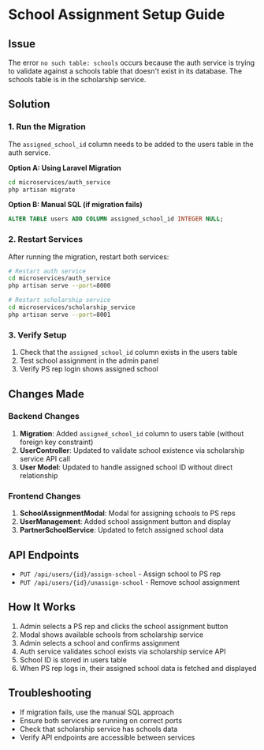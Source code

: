 # School Assignment Setup Guide

## Issue
The error `no such table: schools` occurs because the auth service is trying to validate against a schools table that doesn't exist in its database. The schools table is in the scholarship service.

## Solution

### 1. Run the Migration
The `assigned_school_id` column needs to be added to the users table in the auth service.

**Option A: Using Laravel Migration**
```bash
cd microservices/auth_service
php artisan migrate
```

**Option B: Manual SQL (if migration fails)**
```sql
ALTER TABLE users ADD COLUMN assigned_school_id INTEGER NULL;
```

### 2. Restart Services
After running the migration, restart both services:
```bash
# Restart auth service
cd microservices/auth_service
php artisan serve --port=8000

# Restart scholarship service  
cd microservices/scholarship_service
php artisan serve --port=8001
```

### 3. Verify Setup
1. Check that the `assigned_school_id` column exists in the users table
2. Test school assignment in the admin panel
3. Verify PS rep login shows assigned school

## Changes Made

### Backend Changes
1. **Migration**: Added `assigned_school_id` column to users table (without foreign key constraint)
2. **UserController**: Updated to validate school existence via scholarship service API call
3. **User Model**: Updated to handle assigned school ID without direct relationship

### Frontend Changes
1. **SchoolAssignmentModal**: Modal for assigning schools to PS reps
2. **UserManagement**: Added school assignment button and display
3. **PartnerSchoolService**: Updated to fetch assigned school data

## API Endpoints
- `PUT /api/users/{id}/assign-school` - Assign school to PS rep
- `PUT /api/users/{id}/unassign-school` - Remove school assignment

## How It Works
1. Admin selects a PS rep and clicks the school assignment button
2. Modal shows available schools from scholarship service
3. Admin selects a school and confirms assignment
4. Auth service validates school exists via scholarship service API
5. School ID is stored in users table
6. When PS rep logs in, their assigned school data is fetched and displayed

## Troubleshooting
- If migration fails, use the manual SQL approach
- Ensure both services are running on correct ports
- Check that scholarship service has schools data
- Verify API endpoints are accessible between services
